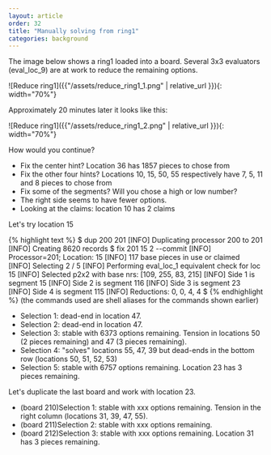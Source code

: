 ```yaml
---
layout: article
order: 32
title: "Manually solving from ring1"
categories: background
---
```

The image below shows a ring1 loaded into a board.
Several 3x3 evaluators (eval_loc_9) are at work to reduce the remaining options.

![Reduce ring1]({{"/assets/reduce_ring1_1.png" | relative_url }}){: width="70%"}

Approximately 20 minutes later it looks like this:

![Reduce ring1]({{"/assets/reduce_ring1_2.png" | relative_url }}){: width="70%"}

How would you continue?
- Fix the center hint? Location 36 has 1857 pieces to chose from
- Fix the other four hints? Locations 10, 15, 50, 55 respectively have 7, 5, 11 and 8 pieces to chose from
- Fix some of the segments? Will you chose a high or low number?
- The right side seems to have fewer options.
- Looking at the claims: location 10 has 2 claims

Let's try location 15

{% highlight text %}
$ dup 200 201
[INFO] Duplicating processor 200 to 201
[INFO] Creating 8620 records
$ fix 201 15 2 --commit
[INFO] Processor=201; Location: 15
[INFO] 117 base pieces in use or claimed
[INFO] Selecting 2 / 5
[INFO] Performing eval_loc_1 equivalent check for loc 15
[INFO] Selected p2x2 with base nrs: [109, 255, 83, 215]
[INFO] Side 1 is segment 15
[INFO] Side 2 is segment 116
[INFO] Side 3 is segment 23
[INFO] Side 4 is segment 115
[INFO] Reductions: 0, 0, 4, 4
$ 
{% endhighlight %}
(the commands used are shell aliases for the commands shown earlier)

- Selection 1: dead-end in location 47.
- Selection 2: dead-end in location 47.
- Selection 3: stable with 6373 options remaining. Tension in locations 50 (2 pieces remaining) and 47 (3 pieces remaining).
- Selection 4: "solves" locations 55, 47, 39 but dead-ends in the bottom row (locations 50, 51, 52, 53)
- Selection 5: stable with 6757 options remaining. Location 23 has 3 pieces remaining.

Let's duplicate the last board and work with location 23.

- (board 210)Selection 1: stable with xxx options remaining. Tension in the right column (locations 31, 39, 47, 55).
- (board 211)Selection 2: stable with xxx options remaining.
- (board 212)Selection 3: stable with xxx options remaining. Location 31 has 3 pieces remaining.
